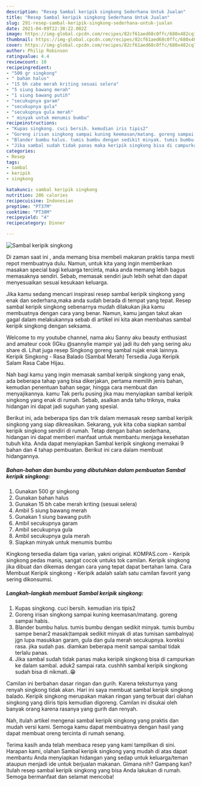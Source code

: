 ```yaml
---
description: "Resep Sambal keripik singkong Sederhana Untuk Jualan"
title: "Resep Sambal keripik singkong Sederhana Untuk Jualan"
slug: 291-resep-sambal-keripik-singkong-sederhana-untuk-jualan
date: 2021-04-09T22:38:22.002Z
image: https://img-global.cpcdn.com/recipes/82cf61aed68c0ffc/680x482cq70/sambal-keripik-singkong-foto-resep-utama.jpg
thumbnail: https://img-global.cpcdn.com/recipes/82cf61aed68c0ffc/680x482cq70/sambal-keripik-singkong-foto-resep-utama.jpg
cover: https://img-global.cpcdn.com/recipes/82cf61aed68c0ffc/680x482cq70/sambal-keripik-singkong-foto-resep-utama.jpg
author: Philip Robinson
ratingvalue: 4.4
reviewcount: 10
recipeingredient:
- "500 gr singkong"
- " bahan halus"
- "15 bh cabe merah kriting sesuai selera"
- "5 siung bawang merah"
- "1 siung bawang putih"
- "secukupnya garam"
- "secukupnya gula"
- "secukupnya gula merah"
- " minyak untuk menumis bumbu"
recipeinstructions:
- "Kupas singkong. cuci bersih. kemudian iris tipis2"
- "Goreng irisan singkong sampai kuning keemasan/matang. goreng sampai habis."
- "Blander bumbu halus. tumis bumbu dengan sedikit minyak. tumis bumbu sampe benar2 masak(tampak sedikit minyak di atas tumisan sambalnya) jgn lupa masukkan garam, gula dan gula merah secukupnya. koreksi rasa. jika sudah pas. diamkan beberapa menit sampai sambal tidak terlalu panas."
- "Jika sambal sudah tidak panas maka keripik singkong bisa di campurkan ke dalam sambal. aduk2 sampai rata. cushhh sambal keripik singkong sudah bisa di nikmati..😁"
categories:
- Resep
tags:
- sambal
- keripik
- singkong

katakunci: sambal keripik singkong 
nutrition: 286 calories
recipecuisine: Indonesian
preptime: "PT37M"
cooktime: "PT38M"
recipeyield: "4"
recipecategory: Dinner

---
```



![Sambal keripik singkong](https://img-global.cpcdn.com/recipes/82cf61aed68c0ffc/680x482cq70/sambal-keripik-singkong-foto-resep-utama.jpg)

Di zaman  saat ini , anda memang bisa membeli makanan praktis tanpa mesti repot membuatnya dulu. Namun, untuk kita yang ingin memberikan masakan special bagi keluarga tercinta, maka anda memang lebih bagus memasaknya sendiri. Sebab, memasak sendiri jauh lebih sehat dan dapat menyesuaikan sesuai kesukaan keluarga.

Jika kamu sedang mencari inspirasi resep sambal keripik singkong yang enak dan sederhana,maka anda sudah berada di tempat yang tepat. Resep sambal keripik singkong  sebenarnya mudah dilakukan jika kamu membuatnya dengan cara yang benar. Namun, kamu jangan takut akan gagal dalam melakukannya 
sebab di artikel ini kita akan membahas sambal keripik singkong dengan seksama.  

Welcome to my youtube channel, nama aku Sanny aku beauty enthusiast and amateur cook (IGku @sannylie mampir ya) jadi itu deh yang sering aku share di. Lihat juga resep Singkong goreng sambal rujak enak lainnya. Keripik Singkong - Rasa Balado (Sambal Merah) Tersedia Juga Keripik Salam Rasa Cabe Hijau.

Nah bagi kamu yang ingin memasak sambal keripik singkong yang enak, ada beberapa tahap yang bisa dikerjakan, pertama memilih jenis bahan, kemudian penentuan bahan segar, hingga cara membuat dan menyajikannya. kamu Tak perlu pusing jika mau menyiapkan sambal keripik singkong yang enak di rumah. Sebab, asalkan anda  tahu triknya, maka hidangan ini dapat jadi suguhan yang spesial.

Berikut ini, ada beberapa tips dan trik dalam memasak resep sambal keripik singkong yang siap dikreasikan. Sekarang, yuk kita coba siapkan sambal keripik singkong sendiri di rumah. Tetap dengan bahan sederhana, hidangan ini dapat memberi manfaat untuk membantu menjaga kesehatan tubuh kita. Anda dapat menyiapkan Sambal keripik singkong memakai 9 bahan dan 4 tahap pembuatan. Berikut ini cara dalam membuat hidangannya.

<!--inarticleads1-->

##### Bahan-bahan dan bumbu yang dibutuhkan dalam pembuatan Sambal keripik singkong:

1. Gunakan 500 gr singkong
1. Gunakan  bahan halus
1. Gunakan 15 bh cabe merah kriting (sesuai selera)
1. Ambil 5 siung bawang merah
1. Gunakan 1 siung bawang putih
1. Ambil secukupnya garam
1. Ambil secukupnya gula
1. Ambil secukupnya gula merah
1. Siapkan  minyak untuk menumis bumbu


Kingkong tersedia dalam tiga varian, yakni original. KOMPAS.com - Keripik singkong pedas manis, sangat cocok untuks tok camilan. Keripik singkong jika dibuat dan dikemas dengan cara yang tepat dapat bertahan lama. Cara Membuat Keripik singkong - Keripik adalah salah satu camilan favorit yang sering dikonsumsi. 

<!--inarticleads2-->

##### Langkah-langkah membuat Sambal keripik singkong:

1. Kupas singkong. cuci bersih. kemudian iris tipis2
1. Goreng irisan singkong sampai kuning keemasan/matang. goreng sampai habis.
1. Blander bumbu halus. tumis bumbu dengan sedikit minyak. tumis bumbu sampe benar2 masak(tampak sedikit minyak di atas tumisan sambalnya) jgn lupa masukkan garam, gula dan gula merah secukupnya. koreksi rasa. jika sudah pas. diamkan beberapa menit sampai sambal tidak terlalu panas.
1. Jika sambal sudah tidak panas maka keripik singkong bisa di campurkan ke dalam sambal. aduk2 sampai rata. cushhh sambal keripik singkong sudah bisa di nikmati..😁


Camilan ini berbahan dasar ringan dan gurih. Karena teksturnya yang renyah singkong tidak akan. Hari ini saya membuat sambal keripik singkong balado. Keripik singkong merupakan makan ringan yang terbuat dari olahan singkong yang diiris tipis kemudian digoreng. Camilan ini disukai oleh banyak orang karena rasanya yang gurih dan renyah. 

Nah, itulah artikel mengenai  sambal keripik singkong  yang praktis dan mudah versi kami. Semoga kamu dapat membuatnya dengan hasil yang dapat membuat oreng tercinta di rumah senang. 

Terima kasih anda telah membaca resep yang kami tampilkan di sini. Harapan kami, olahan  Sambal keripik singkong yang mudah di atas dapat membantu Anda menyiapkan hidangan yang sedap untuk keluarga/teman ataupun menjadi ide untuk berjualan makanan. Gimana nih? Gampang kan? Itulah resep sambal keripik singkong yang bisa Anda lakukan di rumah. Semoga bermanfaat dan selamat mencoba!

